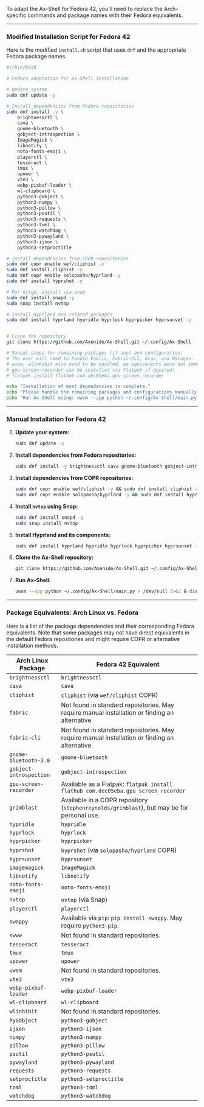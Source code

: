 To adapt the Ax-Shell for Fedora 42, you'll need to replace the Arch-specific commands and package names with their Fedora equivalents.

-----

### Modified Installation Script for Fedora 42

Here is the modified `install.sh` script that uses `dnf` and the appropriate Fedora package names.

```bash
#!/bin/bash

# Fedora adaptation for Ax-Shell installation

# Update system
sudo dnf update -y

# Install dependencies from Fedora repositories
sudo dnf install -y \
    brightnessctl \
    cava \
    gnome-bluetooth \
    gobject-introspection \
    ImageMagick \
    libnotify \
    noto-fonts-emoji \
    playerctl \
    tesseract \
    tmux \
    upower \
    vte3 \
    webp-pixbuf-loader \
    wl-clipboard \
    python3-gobject \
    python3-numpy \
    python3-pillow \
    python3-psutil \
    python3-requests \
    python3-toml \
    python3-watchdog \
    python3-pywayland \
    python3-ijson \
    python3-setproctitle

# Install dependencies from COPR repositories
sudo dnf copr enable wef/cliphist -y
sudo dnf install cliphist -y
sudo dnf copr enable solopasha/hyprland -y
sudo dnf install hyprshot -y

# For nvtop, install via snap
sudo dnf install snapd -y
sudo snap install nvtop

# Install Hyprland and related packages
sudo dnf install hyprland hypridle hyprlock hyprpicker hyprsunset -y


# Clone the repository
git clone https://github.com/Axenide/Ax-Shell.git ~/.config/Ax-Shell

# Manual steps for remaining packages (if any) and configuration.
# The user will need to handle Fabric, Fabric-CLI, Gray, and Matugen.
# uwsm, wlinhibit also need to be handled, as equivalents were not immediately found.
# gpu-screen-recorder can be installed via Flatpak if desired:
# flatpak install flathub com.dec05eba.gpu_screen_recorder

echo "Installation of most dependencies is complete."
echo "Please handle the remaining packages and configurations manually."
echo "Run Ax-Shell using: uwsm --app python ~/.config/Ax-Shell/main.py > /dev/null 2>&1 & disown"
```

-----

### Manual Installation for Fedora 42

1.  **Update your system:**
    ```bash
    sudo dnf update -y
    ```
2.  **Install dependencies from Fedora repositories:**
    ```bash
    sudo dnf install -y brightnessctl cava gnome-bluetooth gobject-introspection ImageMagick libnotify noto-fonts-emoji playerctl tesseract tmux upower vte3 webp-pixbuf-loader wl-clipboard python3-gobject python3-numpy python3-pillow python3-psutil python3-requests python3-toml python3-watchdog python3-pywayland python3-ijson python3-setproctitle
    ```
3.  **Install dependencies from COPR repositories:**
    ```bash
    sudo dnf copr enable wef/cliphist -y && sudo dnf install cliphist -y
    sudo dnf copr enable solopasha/hyprland -y && sudo dnf install hyprshot -y
    ```
4.  **Install `nvtop` using Snap:**
    ```bash
    sudo dnf install snapd -y
    sudo snap install nvtop
    ```
5.  **Install Hyprland and its components:**
    ```bash
    sudo dnf install hyprland hypridle hyprlock hyprpicker hyprsunset -y
    ```
6.  **Clone the Ax-Shell repository:**
    ```bash
    git clone https://github.com/Axenide/Ax-Shell.git ~/.config/Ax-Shell
    ```
7.  **Run Ax-Shell:**
    ```bash
    uwsm --app python ~/.config/Ax-Shell/main.py > /dev/null 2>&1 & disown
    ```

-----

### Package Equivalents: Arch Linux vs. Fedora

Here is a list of the package dependencies and their corresponding Fedora equivalents. Note that some packages may not have direct equivalents in the default Fedora repositories and might require COPR or alternative installation methods.

| Arch Linux Package        | Fedora 42 Equivalent                                                                                                      |
| ------------------------- | ------------------------------------------------------------------------------------------------------------------------- |
| `brightnessctl`           | `brightnessctl`                                                                                                           |
| `cava`                    | `cava`                                                                                                                    |
| `cliphist`                | `cliphist` (via `wef/cliphist` COPR)                                                                                      |
| `fabric`                  | Not found in standard repositories. May require manual installation or finding an alternative.                            |
| `fabric-cli`              | Not found in standard repositories. May require manual installation or finding an alternative.                            |
| `gnome-bluetooth-3.0`     | `gnome-bluetooth`                                                                                                         |
| `gobject-introspection`   | `gobject-introspection`                                                                                                   |
| `gpu-screen-recorder`     | Available as a Flatpak: `flatpak install flathub com.dec05eba.gpu_screen_recorder`                                         |
| `grimblast`               | Available in a COPR repository (`stephenreynolds/grimblast`), but may be for personal use.                                |
| `hypridle`                | `hypridle`                                                                                                                |
| `hyprlock`                | `hyprlock`                                                                                                                |
| `hyprpicker`              | `hyprpicker`                                                                                                              |
| `hyprshot`                | `hyprshot` (via `solopasha/hyprland` COPR)                                                                                |
| `hyprsunset`              | `hyprsunset`                                                                                                              |
| `imagemagick`             | `ImageMagick`                                                                                                             |
| `libnotify`               | `libnotify`                                                                                                               |
| `noto-fonts-emoji`        | `noto-fonts-emoji`                                                                                                        |
| `nvtop`                   | `nvtop` (via Snap)                                                                                                        |
| `playerctl`               | `playerctl`                                                                                                               |
| `swappy`                  | Available via `pip`: `pip install swappy`. May require `python3-pip`.                                                     |
| `swww`                    | Not found in standard repositories.                                                                                       |
| `tesseract`               | `tesseract`                                                                                                               |
| `tmux`                    | `tmux`                                                                                                                    |
| `upower`                  | `upower`                                                                                                                  |
| `uwsm`                    | Not found in standard repositories.                                                                                       |
| `vte3`                    | `vte3`                                                                                                                    |
| `webp-pixbuf-loader`      | `webp-pixbuf-loader`                                                                                                      |
| `wl-clipboard`            | `wl-clipboard`                                                                                                            |
| `wlinhibit`               | Not found in standard repositories.                                                                                       |
| `PyGObject`               | `python3-gobject`                                                                                                         |
| `ijson`                   | `python3-ijson`                                                                                                           |
| `numpy`                   | `python3-numpy`                                                                                                           |
| `pillow`                  | `python3-pillow`                                                                                                          |
| `psutil`                  | `python3-psutil`                                                                                                          |
| `pywayland`               | `python3-pywayland`                                                                                                       |
| `requests`                | `python3-requests`                                                                                                        |
| `setproctitle`            | `python3-setproctitle`                                                                                                    |
| `toml`                    | `python3-toml`                                                                                                            |
| `watchdog`                | `python3-watchdog`                                                                                                        |
